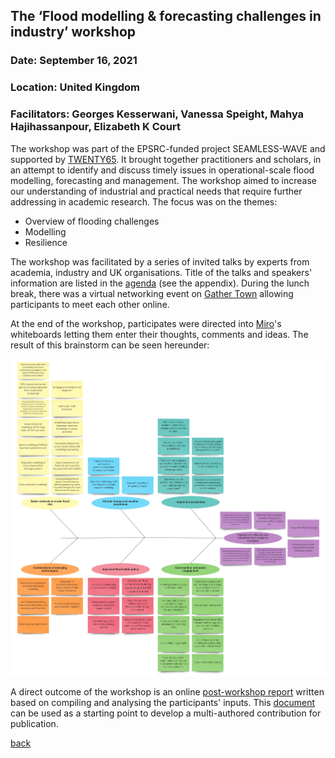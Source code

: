 ## The ‘Flood modelling & forecasting challenges in industry’ workshop
### Date:	September 16, 2021
### Location:	United Kingdom
### Facilitators:	Georges Kesserwani, Vanessa Speight, Mahya Hajihassanpour, Elizabeth K Court 

The workshop was part of the EPSRC-funded project SEAMLESS-WAVE and supported by [TWENTY65](https://www.twenty65.ac.uk/). It brought together practitioners and scholars, in an attempt to identify and discuss timely issues in operational-scale flood modelling, forecasting and management. The workshop aimed to increase our understanding of industrial and practical needs that require further addressing in academic research. The focus was on the themes: 

- Overview of flooding challenges
- Modelling 
- Resilience

The workshop was facilitated by a series of invited talks by experts from academia, industry and UK organisations. Title of the talks and speakers' information are listed in the [agenda]() (see the appendix). During the lunch break, there was a virtual networking event on [Gather Town]() allowing participants to meet each other online.  

At the end of the workshop, participates were directed into [Miro]()'s whiteboards letting them enter their thoughts, comments and ideas. The result of this brainstorm can be seen hereunder:   

![image](/Figures/Workshop_16Sep2021_Ideas.jpg)

A direct outcome of the workshop is an online [post-workshop report]() written based on compiling and analysing the participants' inputs. This [document]() can be used as a starting point to develop a multi-authored contribution for publication.



[back]()
